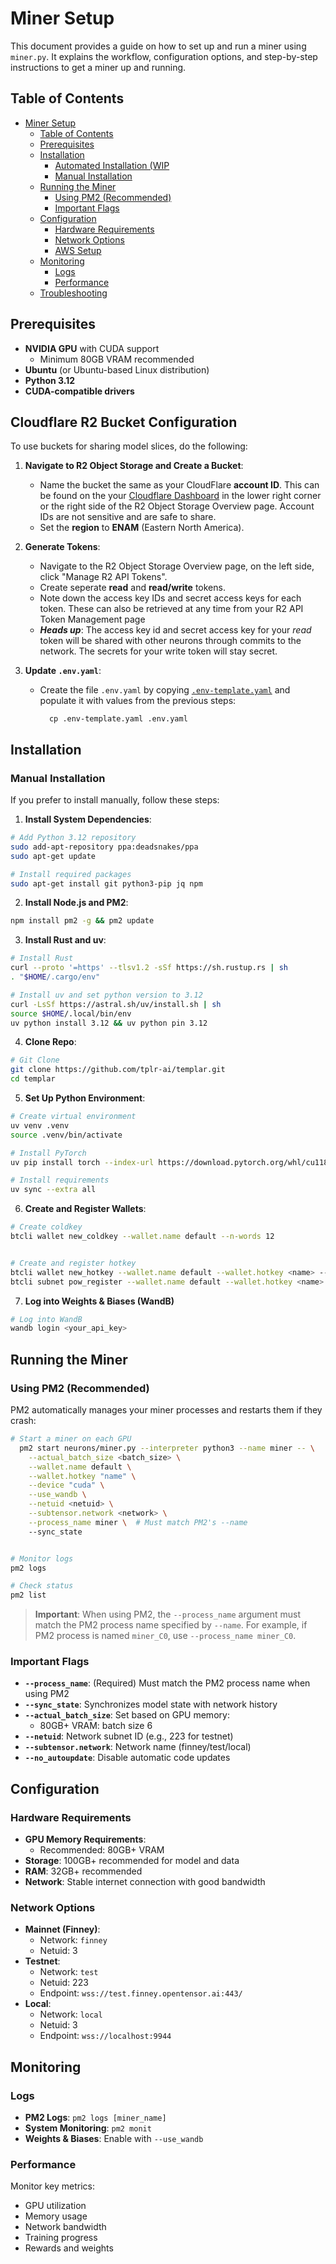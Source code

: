 
# Miner Setup

This document provides a guide on how to set up and run a miner using `miner.py`. It explains the workflow, configuration options, and step-by-step instructions to get a miner up and running.

## Table of Contents

- [Miner Setup](#miner-setup)
  - [Table of Contents](#table-of-contents)
  - [Prerequisites](#prerequisites)
  - [Installation](#installation)
    - [Automated Installation (WIP](#automated-installation-recommended)
    - [Manual Installation](#manual-installation)
  - [Running the Miner](#running-the-miner)
    - [Using PM2 (Recommended)](#using-pm2-recommended)
    - [Important Flags](#important-flags)
  - [Configuration](#configuration)
    - [Hardware Requirements](#hardware-requirements)
    - [Network Options](#network-options)
    - [AWS Setup](#aws-setup)
  - [Monitoring](#monitoring)
    - [Logs](#logs)
    - [Performance](#performance)
  - [Troubleshooting](#troubleshooting)

## Prerequisites

- **NVIDIA GPU** with CUDA support
  - Minimum 80GB VRAM recommended
- **Ubuntu** (or Ubuntu-based Linux distribution)
- **Python 3.12**
- **CUDA-compatible drivers**


## Cloudflare R2 Bucket Configuration
  To use buckets for sharing model slices, do the following:
  1. **Navigate to R2 Object Storage and Create a Bucket**:
     - Name the bucket the same as your CloudFlare **account ID**. This can be found on the your [Cloudflare Dashboard](https://dash.cloudflare.com) in the lower right corner or the right side of the R2 Object Storage Overview page. Account IDs are not sensitive and are safe to share. 
     - Set the **region** to **ENAM** (Eastern North America).

  2. **Generate Tokens**:
     - Navigate to the R2 Object Storage Overview page, on the left side, click "Manage R2 API Tokens".
     - Create seperate **read** and  **read/write**  tokens.
     - Note down the access key IDs and secret access keys for each token. These can also be retrieved at any time from your R2 API Token Management page
     - ***Heads up***: The access key id and secret access key for your *read* token will be shared
  with other neurons through commits to the network. The secrets for your write
  token will stay secret.

  3. **Update `.env.yaml`**:
     - Create the file `.env.yaml` by copying [`.env-template.yaml`](../.env-template.yaml)
       and populate it with values from the previous steps:
       ```
         cp .env-template.yaml .env.yaml
       ```
     



## Installation

<!-- ### Automated Installation (WIP) -->

### Manual Installation

If you prefer to install manually, follow these steps:

1. **Install System Dependencies**:
```bash
# Add Python 3.12 repository
sudo add-apt-repository ppa:deadsnakes/ppa
sudo apt-get update

# Install required packages
sudo apt-get install git python3-pip jq npm
```

2. **Install Node.js and PM2**:
```bash
npm install pm2 -g && pm2 update
```

3. **Install Rust and uv**:
```bash
# Install Rust
curl --proto '=https' --tlsv1.2 -sSf https://sh.rustup.rs | sh
. "$HOME/.cargo/env"

# Install uv and set python version to 3.12
curl -LsSf https://astral.sh/uv/install.sh | sh
source $HOME/.local/bin/env
uv python install 3.12 && uv python pin 3.12
```

4. **Clone Repo**:
```bash
# Git Clone
git clone https://github.com/tplr-ai/templar.git
cd templar
```


5. **Set Up Python Environment**:
```bash
# Create virtual environment
uv venv .venv
source .venv/bin/activate

# Install PyTorch
uv pip install torch --index-url https://download.pytorch.org/whl/cu118

# Install requirements
uv sync --extra all 
```


6. **Create and Register Wallets**:
```bash
# Create coldkey
btcli wallet new_coldkey --wallet.name default --n-words 12


# Create and register hotkey
btcli wallet new_hotkey --wallet.name default --wallet.hotkey <name> --n-words 12
btcli subnet pow_register --wallet.name default --wallet.hotkey <name> --netuid <netuid> --subtensor.network <network>
```

7. **Log into Weights & Biases (WandB)**
```bash
# Log into WandB
wandb login <your_api_key>
```

## Running the Miner

### Using PM2 (Recommended)

PM2 automatically manages your miner processes and restarts them if they crash:

```bash
# Start a miner on each GPU
  pm2 start neurons/miner.py --interpreter python3 --name miner -- \
    --actual_batch_size <batch_size> \
    --wallet.name default \
    --wallet.hotkey "name" \
    --device "cuda" \
    --use_wandb \
    --netuid <netuid> \
    --subtensor.network <network> \
    --process_name miner \  # Must match PM2's --name
    --sync_state


# Monitor logs
pm2 logs

# Check status
pm2 list
```

> **Important**: When using PM2, the `--process_name` argument must match the PM2 process name specified by `--name`. For example, if PM2 process is named `miner_C0`, use `--process_name miner_C0`.

### Important Flags
- **`--process_name`**: (Required) Must match the PM2 process name when using PM2
- **`--sync_state`**: Synchronizes model state with network history
- **`--actual_batch_size`**: Set based on GPU memory:
  - 80GB+ VRAM: batch size 6
- **`--netuid`**: Network subnet ID (e.g., 223 for testnet)
- **`--subtensor.network`**: Network name (finney/test/local)
- **`--no_autoupdate`**: Disable automatic code updates

## Configuration

### Hardware Requirements

- **GPU Memory Requirements**:
  - Recommended: 80GB+ VRAM
- **Storage**: 100GB+ recommended for model and data
- **RAM**: 32GB+ recommended
- **Network**: Stable internet connection with good bandwidth

### Network Options

- **Mainnet (Finney)**:
  - Network: `finney`
  - Netuid: 3
- **Testnet**:
  - Network: `test`
  - Netuid: 223
  - Endpoint: `wss://test.finney.opentensor.ai:443/`
- **Local**:
  - Network: `local`
  - Netuid: 3
  - Endpoint: `wss://localhost:9944`

## Monitoring

### Logs

- **PM2 Logs**: `pm2 logs [miner_name]`
- **System Monitoring**: `pm2 monit`
- **Weights & Biases**: Enable with `--use_wandb`

### Performance

Monitor key metrics:
- GPU utilization
- Memory usage
- Network bandwidth
- Training progress
- Rewards and weights

<!-- ## Troubleshooting

Common issues and solutions:
- CUDA out of memory
- Network synchronization issues
- Registration failures -->
